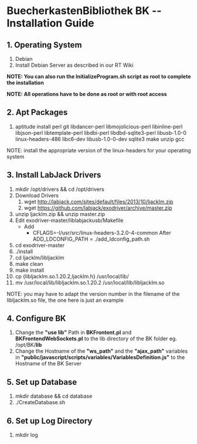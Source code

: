 # BuecherkastenBibliothek BK -- Installation Guide

## 1. Operating System
  1.  Debian
  2.  Install Debian Server as described in our RT Wiki

**NOTE: You can also run the InitializeProgram.sh script as root to complete the installation**

**NOTE: All operations have to be done as root or with root access**

## 2. Apt Packages
  1.  aptitude install perl git libdancer-perl libmojolicious-perl libinline-perl libjson-perl libtemplate-perl libdbi-perl libdbd-sqlite3-perl libusb-1.0-0 linux-headers-486 libc6-dev libusb-1.0-0-dev sqlite3 make unzip gcc

NOTE: install the appropriate version of the linux-headers for your operating system

## 3. Install LabJack Drivers
  1.  mkdir /opt/drivers && cd /opt/drivers
  2.  Download Drivers
        1.  wget http://labjack.com/sites/default/files/2013/10/ljacklm.zip
        2.  wget https://github.com/labjack/exodriver/archive/master.zip
  3.  unzip ljacklm.zip && unzip master.zip
  4.  Edit exodriver-master/liblabjackusb/Makefile
      -  Add
         -  CFLAGS=-I/usr/src/linux-headers-3.2.0-4-common
            After
            ADD_LDCONFIG_PATH = ./add_ldconfig_path.sh
  5.  cd exodriver-master
  6.  ./install
  7.  cd ljacklm/libljacklm
  8.  make clean
  9.  make install
  10. cp {libljacklm.so.1.20.2,ljacklm.h} /usr/local/lib/
  11. mv /usr/local/lib/libljacklm.so.1.20.2 /usr/local/lib/libljacklm.so

NOTE: you may have to adapt the version number in the filename of the libljacklm.so file, the one here is just an example

## 4. Configure BK
  1.  Change the **"use lib"** Path in **BKFrontent.pl** and **BKFrontendWebSockets.pl** to the lib directory of the BK folder eg. /opt/BK/**lib**
  2.  Change the Hostname of the **"ws_path"** and the **"ajax_path"** variables in **"public/javascript/scripts/variables/VariablesDefinition.js"** to the Hostname of the BK Server

## 5. Set up Database
  1.  mkdir database && cd database
  2.  ./CreateDatabase.sh

## 6. Set up Log Directory
  1.  mkdir log
